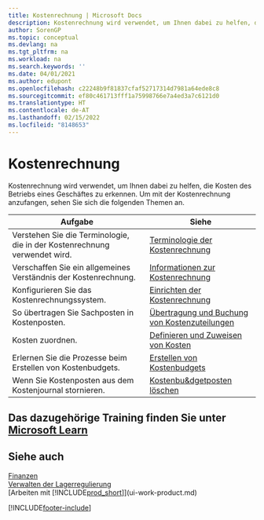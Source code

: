 ```yaml
---
title: Kostenrechnung | Microsoft Docs
description: Kostenrechnung wird verwendet, um Ihnen dabei zu helfen, die Kosten des Betriebs eines Geschäftes zu erkennen. Um mit der Kostenrechnung anzufangen, sehen Sie sich die folgenden Themen an.
author: SorenGP
ms.topic: conceptual
ms.devlang: na
ms.tgt_pltfrm: na
ms.workload: na
ms.search.keywords: ''
ms.date: 04/01/2021
ms.author: edupont
ms.openlocfilehash: c22248b9f81837cfaf52717314d7981a64ede8c8
ms.sourcegitcommit: ef80c461713fff1a75998766e7a4ed3a7c6121d0
ms.translationtype: HT
ms.contentlocale: de-AT
ms.lasthandoff: 02/15/2022
ms.locfileid: "8148653"
---
```

# <a name="accounting-for-costs"></a>Kostenrechnung
Kostenrechnung wird verwendet, um Ihnen dabei zu helfen, die Kosten des Betriebs eines Geschäftes zu erkennen. Um mit der Kostenrechnung anzufangen, sehen Sie sich die folgenden Themen an.  

|Aufgabe|Siehe|  
|--------|---------|  
|Verstehen Sie die Terminologie, die in der Kostenrechnung verwendet wird.|[Terminologie der Kostenrechnung](finance-terminology-in-cost-accounting.md)|  
|Verschaffen Sie ein allgemeines Verständnis der Kostenrechnung.|[Informationen zur Kostenrechnung](finance-about-cost-accounting.md)|  
|Konfigurieren Sie das Kostenrechnungssystem.|[Einrichten der Kostenrechnung](finance-set-up-cost-accounting.md)|  
|So übertragen Sie Sachposten in Kostenposten.|[Übertragung und Buchung von Kostenzuteilungen](finance-transfer-and-post-cost-entries.md)|  
|Kosten zuordnen.|[Definieren und Zuweisen von Kosten](finance-define-and-allocate-costs.md)|  
|Erlernen Sie die Prozesse beim Erstellen von Kostenbudgets.|[Erstellen von Kostenbudgets](finance-create-cost-budgets.md)|
|Wenn Sie Kostenposten aus dem Kostenjournal stornieren.|[Kostenbu&dgetposten löschen](finance-how-to-delete-cost-budget-entries.md)|

## <a name="see-related-training-at-microsoft-learn"></a>Das dazugehörige Training finden Sie unter [Microsoft Learn](/learn/paths/use-cost-accounting-dynamics-365-business-central/)

## <a name="see-also"></a>Siehe auch  
[Finanzen](finance.md)  
[Verwalten der Lagerregulierung](finance-manage-inventory-costs.md)  
[Arbeiten mit [!INCLUDE[prod_short](includes/prod_short.md)]](ui-work-product.md)


[!INCLUDE[footer-include](includes/footer-banner.md)]
